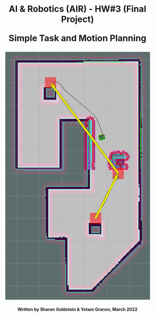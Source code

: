 <h1 align="center">
  AI & Robotics (AIR) - HW#3 (Final Project)
  
  Simple Task and Motion Planning
</h1>
<p align="center">
  <img src="https://github.com/Yomaster10/AIR-HW3/blob/main/Graphics/Plan_Task3.PNG">
</p>
<h4 align="center">
  Written by Sharon Goldstein & Yotam Granov, March 2022
</h4>
